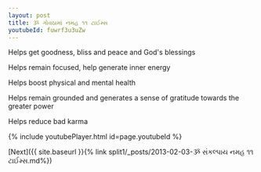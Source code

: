 ```yaml
---
layout: post
title: ૐ ગોવઠામાં નમહ ૧૧ ટાઈમ્સ
youtubeId: fuwrf3u3uZw
---
```

 
 
Helps get goodness, bliss and peace and God's blessings
 
Helps remain focused, help generate inner energy 
 
Helps boost physical and mental health 
 
Helps remain grounded and generates a sense of gratitude towards the greater power 
 
Helps reduce bad karma
 
 
 
 


{% include youtubePlayer.html id=page.youtubeId %}
 
[Next]({{ site.baseurl }}{% link  split1/_posts/2013-02-03-ૐ સંકલ્પાય નમહ ૧૧ ટાઈમ્સ.md%})
 
